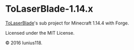 # ToLaserBlade-1.14.x

[ToLaserBlade](https://github.com/Iunius118/ToLaserBlade)'s sub project for Minecraft 1.14.4 with Forge.

Licensed under the MIT License.

&copy; 2016 Iunius118.
